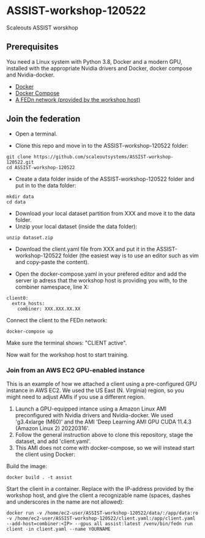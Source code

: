 # ASSIST-workshop-120522
Scaleouts ASSIST worskhop

Prerequisites
------------
You need a Linux system with Python 3.8, Docker and a modern GPU, installed with the appropriate Nvidia drivers and Docker, docker compose and Nvidia-docker.   

-  [Docker](https://docs.docker.com/get-docker)
-  [Docker Compose](https://docs.docker.com/compose/install)
-  [A FEDn network (provided by the workshop host)](https://github.com/scaleoutsystems/fedn) 

## Join the federation

- Open a terminal.

- Clone this repo and move in to the ASSIST-workshop-120522 folder:
```
git clone https://github.com/scaleoutsystems/ASSIST-workshop-120522.git
cd ASSIST-workshop-120522
```
- Create a data folder inside of the ASSIST-workshop-120522 folder and put in to the data folder:
```
mkdir data
cd data
```
- Download your local dataset partition from XXX and move it to the data folder.
- Unzip your local dataset (inside the data folder):
```
unzip dataset.zip
```
- Download the client.yaml file from XXX and put it in the ASSIST-workshop-120522 folder (the easiest way is to use an editor such as vim and copy-paste the content).

- Open the docker-compose.yaml in your prefered editor and add the server ip adress that the workshop host is providing you with, to the combiner namespace, line X:
```
client0:
  extra_hosts:
    combiner: XXX.XXX.XX.XX
```
Connect the client to the FEDn network:
```
docker-compose up
```
Make sure the terminal shows: "CLIENT active". 

Now wait for the workshop host to start training.

### Join from an AWS EC2 GPU-enabled instance 
This is an example of how we attached a client using a pre-configured GPU instance in AWS EC2. 
We used the US East (N. Virginia) region, so you might need to adjust AMIs if you use a different region. 

1. Launch a GPU-equipped intance using a Amazon Linux AMI preconfigured with Nvidia drivers and Nvidia-docker. We used 'g3.4xlarge (M60)' and the AMI 'Deep Learning AMI GPU CUDA 11.4.3 (Amazon Linux 2) 20220316'.
2. Follow the general instruction above to clone this repository, stage the dataset, and add 'client.yaml'. 
3. This AMI does not come with docker-compose, so we will instead start the client using Docker: 

Build the image:
```
docker build . -t assist 
```

Start the client in a container. Replace <IP> with the IP-address provided by the workshop host, and give the client a recognizable name (spaces, dashes and underscores in the name are not allowed): 

```
docker run -v /home/ec2-user/ASSIST-workshop-120522/data/:/app/data:ro -v /home/ec2-user/ASSIST-workshop-120522/client.yaml:/app/client.yaml --add-host=combiner:<IP> --gpus all assist:latest /venv/bin/fedn run client -in client.yaml --name YOURNAME
```




